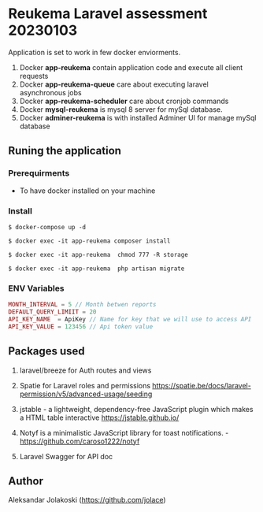 # Reukema Laravel assessment 20230103

Application is set to work in few docker enviorments.
1.  Docker **app-reukema** contain application code and execute all client requests
2.  Docker **app-reukema-queue** care about executing laravel asynchronous jobs
3.  Docker **app-reukema-scheduler** care about cronjob commands
4.  Docker **mysql-reukema** is mysql 8 server for mySql database.
5.  Docker **adminer-reukema** is with installed Adminer UI for manage mySql database

## Runing the application

### Prerequirments

- To have docker installed on your machine

### Install
```
$ docker-compose up -d
```
```
$ docker exec -it app-reukema composer install
```
```
$ docker exec -it app-reukema  chmod 777 -R storage
```
```
$ docker exec -it app-reukema  php artisan migrate
```

### ENV Variables

```php
MONTH_INTERVAL = 5 // Month betwen reports
DEFAULT_QUERY_LIMIIT = 20
API_KEY_NAME  = ApiKey // Name for key that we will use to access API
API_KEY_VALUE = 123456 // Api token value
```

## Packages used

1. laravel/breeze for Auth routes and views 

2. Spatie for Laravel roles and permissions  https://spatie.be/docs/laravel-permission/v5/advanced-usage/seeding

3. jstable - a lightweight, dependency-free JavaScript plugin which makes a HTML table interactive https://jstable.github.io/

4. Notyf is a minimalistic JavaScript library for toast notifications.  - https://github.com/caroso1222/notyf

4. Laravel Swagger for API doc

## Author

Aleksandar Jolakoski (https://github.com/jolace)